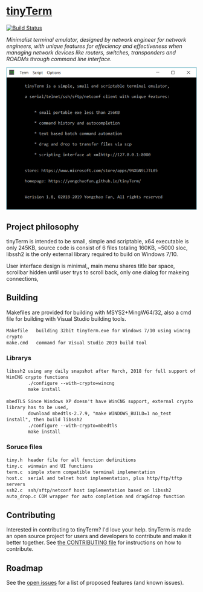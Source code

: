 # [tinyTerm](http://yongchaofan.github.io/tinyTerm)

[![Build Status](https://travis-ci.org/pages-themes/minimal.svg?branch=master)](https://travis-ci.org/pages-themes/minimal) 

*Minimalist terminal emulator, designed by network engineer for network engineers, with unique features for effeciency and effectiveness when managing network devices like routers, switches, transponders and ROADMs through command line interface.*

![Thumbnail of minimal](tinyTerm-0.png)


## Project philosophy
tinyTerm is intended to be small, simple and scriptable, x64 executable is only 245KB, source code is consist of 6 files totaling 160KB, ~5000 sloc, libssh2 is the only external library required to build on Windows 7/10. 

User interface design is minimal,, main menu shares title bar space, scrollbar hidden until user trys to scroll back, only one dialog for makeing connections, 


## Building
Makefiles are provided for building with MSYS2+MingW64/32, also a cmd file for building with Visual Studio building tools.

    Makefile   building 32bit tinyTerm.exe for Windows 7/10 using wincng crypto
    make.cmd   command for Visual Studio 2019 build tool
    
### Librarys
    libssh2 using any daily snapshot after March, 2018 for full support of WinCNG crypto functions
            ./configure --with-crypto=wincng
            make install
            
    mbedTLS Since Windows XP doesn't have WinCNG support, external crypto library has to be used, 
            download mbedtls-2.7.9, "make WINDOWS_BUILD=1 no_test install", then build libssh2
            ./configure --with-crypto=mbedtls
            make install
            
### Soruce files
    tiny.h  header file for all function definitions
    tiny.c  winmain and UI functions
    term.c  simple xterm compatible terminal implementation
    host.c  serial and telnet host implementation, plus http/ftp/tftp servers
    ssh2.c  ssh/sftp/netconf host implementation based on libssh2
    auto_drop.c COM wrapper for auto completion and drag&drop function
    

## Contributing
Interested in contributing to tinyTerm? I'd love your help. tinyTerm is made an open source project for users and developers to contribute and make it better together. See [the CONTRIBUTING file](docs/CONTRIBUTING.md) for instructions on how to contribute.


## Roadmap
See the [open issues](https://github.com/zoudaokou/tinyTerm/issues) for a list of proposed features (and known issues).
